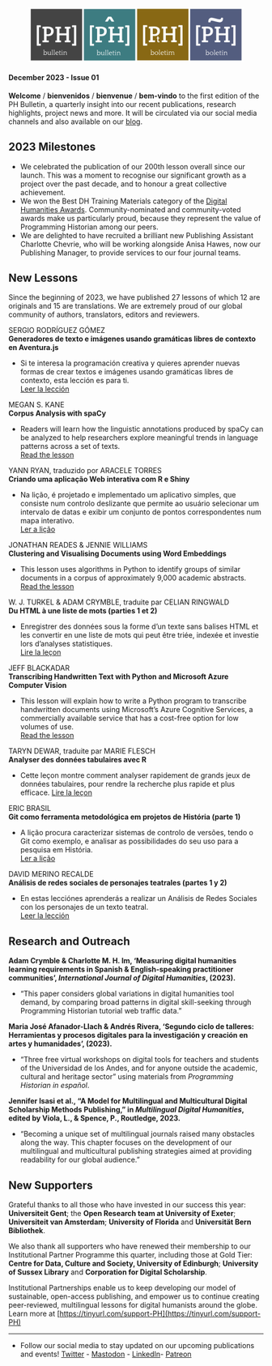 <p><figure><img src="/images/blog/ph-bulletin-banner.png" alt="Banner showing the four Programming Historian logos and the title Bulletin in each language "/><figcaption></figcaption> </figure></p>

#### December 2023 - Issue 01

**Welcome** / **bienvenidos** / **bienvenue** / **bem-vindo** to the first edition of the PH Bulletin, a quarterly insight into our recent publications, research highlights, project news and more.
It will be circulated via our social media channels and also available on our [blog](https://programminghistorian.org/blog/).

## 2023 Milestones

- We celebrated the publication of our 200th lesson overall since our launch. This was a moment to recognise our significant growth as a project over the past decade, and to honour a great collective achievement.
- We won the Best DH Training Materials category of the [Digital Humanities Awards](http://dhawards.org/dhawards2022/results/). Community-nominated and community-voted awards make us particularly proud, because they represent the value of Programming Historian among our peers.
- We are delighted to have recruited a brilliant new Publishing Assistant Charlotte Chevrie, who will be working alongside Anisa Hawes, now our Publishing Manager, to provide services to our four journal teams.

## New Lessons

Since the beginning of 2023, we have published 27 lessons of which 12 are originals and 15 are translations. We are extremely proud of our global community of authors, translators, editors and reviewers.

SERGIO RODRÍGUEZ GÓMEZ    
**Generadores de texto e imágenes usando gramáticas libres de contexto en Aventura.js**   
- Si te interesa la programación creativa y quieres aprender nuevas formas de crear textos e imágenes usando gramáticas libres de contexto, esta lección es para ti.   
[Leer la lección](https://doi.org/10.46430/phes0063)

MEGAN S. KANE     
**Corpus Analysis with spaCy**    
- Readers will learn how the linguistic annotations produced by spaCy can be analyzed to help researchers explore meaningful trends in language patterns across a set of texts.   
[Read the lesson](https://doi.org/10.46430/phen0113)

YANN RYAN, traduzido por ARACELE TORRES    
**Criando uma aplicação Web interativa com R e Shiny**    
- Na lição, é projetado e implementado um aplicativo simples, que consiste num controlo deslizante que permite ao usuário selecionar um intervalo de datas e exibir um conjunto de pontos correspondentes num mapa interativo.         
[Ler a lição](https://doi.org/10.46430/phpt0044)

JONATHAN READES & JENNIE WILLIAMS    
**Clustering and Visualising Documents using Word Embeddings**    
- This lesson uses algorithms in Python to identify groups of similar documents in a corpus of approximately 9,000 academic abstracts.       
[Read the lesson](https://doi.org/10.46430/phen0111)

W. J. TURKEL & ADAM CRYMBLE, traduite par CELIAN RINGWALD        
**Du HTML à une liste de mots (parties 1 et 2)**    
- Enregistrer des données sous la forme d’un texte sans balises HTML et les convertir en une liste de mots qui peut être triée, indexée et investie lors d’analyses statistiques.   
[Lire la leçon](https://doi.org/10.46430/phfr0026)

JEFF BLACKADAR    
**Transcribing Handwritten Text with Python and Microsoft Azure Computer Vision**    
- This lesson will explain how to write a Python program to transcribe handwritten documents using Microsoft’s Azure Cognitive Services, a commercially available service that has a cost-free option for low volumes of use.    
[Read the lesson](https://doi.org/10.46430/phen0114)    

TARYN DEWAR, traduite par MARIE FLESCH    
**Analyser des données tabulaires avec R**    
- Cette leçon montre comment analyser rapidement de grands jeux de données tabulaires, pour rendre la recherche plus rapide et plus efficace. 
[Lire la leçon](https://doi.org/10.46430/phfr0027)

ERIC BRASIL    
**Git como ferramenta metodológica em projetos de História (parte 1)**    
- A lição procura caracterizar sistemas de controlo de versões, tendo o Git como exemplo, e analisar as possibilidades do seu uso para a pesquisa em História.   
[Ler a lição](https://doi.org/10.46430/phpt0045)

DAVID MERINO RECALDE    
**Análisis de redes sociales de personajes teatrales (partes 1 y 2)**    
- En estas lecciónes aprenderás a realizar un Análisis de Redes Sociales con los personajes de un texto teatral.    
[Leer la lección](https://doi.org/10.46430/phes0064)

## Research and Outreach

**Adam Crymble & Charlotte M. H. Im, ‘Measuring digital humanities learning requirements in Spanish & English-speaking practitioner communities’, _International Journal of Digital Humanities_, (2023).**
- “This paper considers global variations in digital humanities tool demand, by comparing broad patterns in digital skill-seeking through Programming Historian tutorial web traffic data.”

**Maria José Afanador-Llach & Andrés Rivera, ‘Segundo ciclo de talleres: Herramientas y procesos digitales para la investigación y creación en artes y humanidades’, (2023).**
- “Three free virtual workshops on digital tools for teachers and students of the Universidad de los Andes, and for anyone outside the academic, cultural and heritage sector” using materials from _Programming Historian in español_.

**Jennifer Isasi et al., “A Model for Multilingual and Multicultural Digital Scholarship Methods Publishing,” in _Multilingual Digital Humanities_, edited by Viola, L., & Spence, P., Routledge, 2023.**
- “Becoming a unique set of multilingual journals raised many obstacles along the way. This chapter focuses on the development of our multilingual and multicultural publishing strategies aimed at providing readability for our global audience.”

## New Supporters

Grateful thanks to all those who have invested in our success this year: **Universiteit Gent**; the **Open Research team at University of Exeter**; **Universiteit van Amsterdam**;  **University of Florida** and **Universität Bern Bibliothek**.   

We also thank all supporters who have renewed their membership to our Institutional Partner Programme this quarter, including those at Gold Tier: **Centre for Data, Culture and Society, University of Edinburgh**; **University of Sussex Library** and **Corporation for Digital Scholarship**.

Institutional Partnerships enable us to keep developing our model of sustainable, open-access publishing, and empower us to continue creating peer-reviewed, multilingual lessons for digital humanists around the globe. Learn more at [https://tinyurl.com/support-PH](https://tinyurl.com/support-PH)

------    
- Follow our social media to stay updated on our upcoming publications and events! [Twitter](https://twitter.com/ProgHist) - [Mastodon](https://hcommons.social/@proghist) - [LinkedIn](https://www.linkedin.com/company/prog-hist/)- [Patreon](https://www.patreon.com/theprogramminghistorian)
